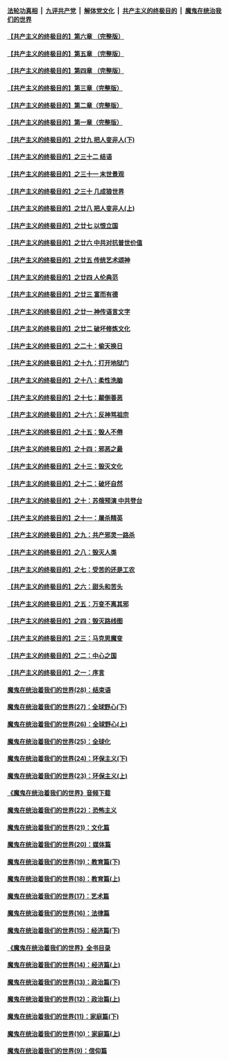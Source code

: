 ####  [法轮功真相](../../../../basic/blob/master/README.md?t=05271431) &nbsp;|&nbsp; [九评共产党](../../../../9ping.md/blob/master/README.md?t=05271431) &nbsp;|&nbsp; [解体党文化](../../../../jtdwh.md/blob/master/README.md?t=05271431)  &nbsp;|&nbsp; [共产主义的终极目的](../../../../gczydzjmd.md/blob/master/README.md?t=05271431) &nbsp;|&nbsp; [魔鬼在统治我们的世界](../../../../mgztzwmdsj.md/blob/master/README.md?t=05271431) 

#### [【共产主义的终极目的】第六章 （完整版）](../pages/nsc422/n11428913.md?t=05271431) 

#### [【共产主义的终极目的】第五章 （完整版）](../pages/nsc422/n11428912.md?t=05271431) 

#### [【共产主义的终极目的】第四章 （完整版）](../pages/nsc422/n11428907.md?t=05271431) 

#### [【共产主义的终极目的】第三章（完整版）](../pages/nsc422/n11428848.md?t=05271431) 

#### [【共产主义的终极目的】第二章（完整版）](../pages/nsc422/n11428831.md?t=05271431) 

#### [【共产主义的终极目的】第一章（完整版）](../pages/nsc422/n11417651.md?t=05271431) 

#### [【共产主义的终极目的】之廿九 把人变非人(下)](../pages/nsc422/n11344140.md?t=05271431) 

#### [【共产主义的终极目的】之三十二 结语](../pages/nsc422/n11360535.md?t=05271431) 

#### [【共产主义的终极目的】之三十一 末世景观](../pages/nsc422/n11351129.md?t=05271431) 

#### [【共产主义的终极目的】之三十 几成狼世界](../pages/nsc422/n11348280.md?t=05271431) 

#### [【共产主义的终极目的】之廿八 把人变非人(上)](../pages/nsc422/n11340492.md?t=05271431) 

#### [【共产主义的终极目的】之廿七 以恨立国](../pages/nsc422/n11336944.md?t=05271431) 

#### [【共产主义的终极目的】之廿六 中共对抗普世价值](../pages/nsc422/n11324785.md?t=05271431) 

#### [【共产主义的终极目的】之廿五 传统艺术颂神](../pages/nsc422/n11296396.md?t=05271431) 

#### [【共产主义的终极目的】之廿四 人伦典范](../pages/nsc422/n11296397.md?t=05271431) 

#### [【共产主义的终极目的】之廿三 富而有德](../pages/nsc422/n11283598.md?t=05271431) 

#### [【共产主义的终极目的】之廿一 神传语言文字](../pages/nsc422/n11263265.md?t=05271431) 

#### [【共产主义的终极目的】之廿二 破坏修炼文化](../pages/nsc422/n11245728.md?t=05271431) 

#### [【共产主义的终极目的】之二十：偷天换日](../pages/nsc422/n11238846.md?t=05271431) 

#### [【共产主义的终极目的】之十九：打开地狱门](../pages/nsc422/n11206376.md?t=05271431) 

#### [【共产主义的终极目的】之十八：柔性洗脑](../pages/nsc422/n11199994.md?t=05271431) 

#### [【共产主义的终极目的】之十七：颠倒善恶](../pages/nsc422/n11179782.md?t=05271431) 

#### [【共产主义的终极目的】之十六：反神骂祖宗](../pages/nsc422/n11166798.md?t=05271431) 

#### [【共产主义的终极目的】之十五：毁人不倦](../pages/nsc422/n11166792.md?t=05271431) 

#### [【共产主义的终极目的】之十四：邪恶之最](../pages/nsc422/n11150249.md?t=05271431) 

#### [【共产主义的终极目的】之十三：毁灭文化](../pages/nsc422/n11135227.md?t=05271431) 

#### [【共产主义的终极目的】之十二：破坏自然](../pages/nsc422/n11135214.md?t=05271431) 

#### [【共产主义的终极目的】之十：苏俄预演 中共登台](../pages/nsc422/n11118424.md?t=05271431) 

#### [【共产主义的终极目的】之十一：屠杀精英](../pages/nsc422/n11118442.md?t=05271431) 

#### [【共产主义的终极目的】之九：共产邪灵一路杀](../pages/nsc422/n11114139.md?t=05271431) 

#### [【共产主义的终极目的】之八：毁灭人类](../pages/nsc422/n11108503.md?t=05271431) 

#### [【共产主义的终极目的】之七：受苦的还是工农](../pages/nsc422/n11101809.md?t=05271431) 

#### [【共产主义的终极目的】之六：甜头和苦头](../pages/nsc422/n11096971.md?t=05271431) 

#### [【共产主义的终极目的】之五：万变不离其邪](../pages/nsc422/n11091285.md?t=05271431) 

#### [【共产主义的终极目的】之四：毁灭路线图](../pages/nsc422/n11086284.md?t=05271431) 

#### [【共产主义的终极目的】之三：马克思魔变](../pages/nsc422/n11061941.md?t=05271431) 

#### [【共产主义的终极目的】之二：中心之国](../pages/nsc422/n11047728.md?t=05271431) 

#### [【共产主义的终极目的】之一：序言](../pages/nsc422/n11086077.md?t=05271431) 

#### [魔鬼在统治着我们的世界(28)：结束语](../pages/nsc422/n10936246.md?t=05271431) 

#### [魔鬼在统治着我们的世界(27)：全球野心(下)](../pages/nsc422/n10928319.md?t=05271431) 

#### [魔鬼在统治着我们的世界(26)：全球野心(上)](../pages/nsc422/n10900318.md?t=05271431) 

#### [魔鬼在统治着我们的世界(25)：全球化](../pages/nsc422/n10788205.md?t=05271431) 

#### [魔鬼在统治着我们的世界(24)：环保主义(下)](../pages/nsc422/n10695307.md?t=05271431) 

#### [魔鬼在统治着我们的世界(23)：环保主义(上)](../pages/nsc422/n10688613.md?t=05271431) 

#### [《魔鬼在统治着我们的世界》音频下载](../pages/nsc422/n10635553.md?t=05271431) 

#### [魔鬼在统治着我们的世界(22)：恐怖主义](../pages/nsc422/n10614727.md?t=05271431) 

#### [魔鬼在统治着我们的世界(21)：文化篇](../pages/nsc422/n10597706.md?t=05271431) 

#### [魔鬼在统治着我们的世界(20)：媒体篇](../pages/nsc422/n10586579.md?t=05271431) 

#### [魔鬼在统治着我们的世界(19)：教育篇(下)](../pages/nsc422/n10564808.md?t=05271431) 

#### [魔鬼在统治着我们的世界(18)：教育篇(上)](../pages/nsc422/n10526970.md?t=05271431) 

#### [魔鬼在统治着我们的世界(17)：艺术篇](../pages/nsc422/n10499093.md?t=05271431) 

#### [魔鬼在统治着我们的世界(16)：法律篇](../pages/nsc422/n10485969.md?t=05271431) 

#### [魔鬼在统治着我们的世界(15)：经济篇(下)](../pages/nsc422/n10469975.md?t=05271431) 

#### [《魔鬼在统治着我们的世界》全书目录](../pages/nsc422/n10464261.md?t=05271431) 

#### [魔鬼在统治着我们的世界(14)：经济篇(上)](../pages/nsc422/n10457370.md?t=05271431) 

#### [魔鬼在统治着我们的世界(13)：政治篇(下)](../pages/nsc422/n10448270.md?t=05271431) 

#### [魔鬼在统治着我们的世界(12)：政治篇(上)](../pages/nsc422/n10444576.md?t=05271431) 

#### [魔鬼在统治着我们的世界(11)：家庭篇(下)](../pages/nsc422/n10440961.md?t=05271431) 

#### [魔鬼在统治着我们的世界(10)：家庭篇(上)](../pages/nsc422/n10435448.md?t=05271431) 

#### [魔鬼在统治着我们的世界(9)：信仰篇](../pages/nsc422/n10432159.md?t=05271431) 

